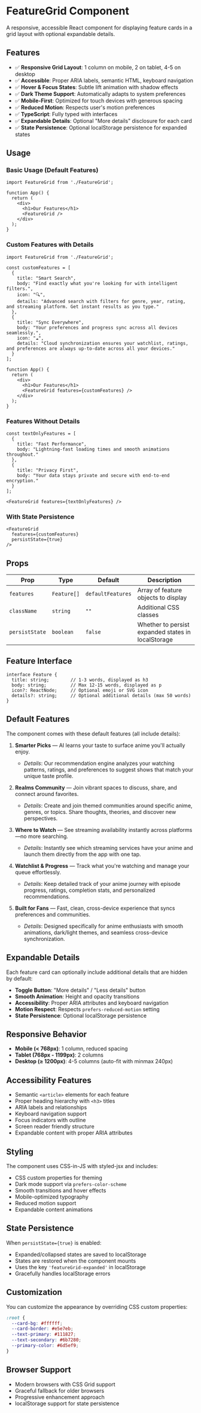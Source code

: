 # FeatureGrid Component

A responsive, accessible React component for displaying feature cards in a grid layout with optional expandable details.

## Features

- ✅ **Responsive Grid Layout**: 1 column on mobile, 2 on tablet, 4-5 on desktop
- ✅ **Accessible**: Proper ARIA labels, semantic HTML, keyboard navigation
- ✅ **Hover & Focus States**: Subtle lift animation with shadow effects
- ✅ **Dark Theme Support**: Automatically adapts to system preferences
- ✅ **Mobile-First**: Optimized for touch devices with generous spacing
- ✅ **Reduced Motion**: Respects user's motion preferences
- ✅ **TypeScript**: Fully typed with interfaces
- ✅ **Expandable Details**: Optional "More details" disclosure for each card
- ✅ **State Persistence**: Optional localStorage persistence for expanded states

## Usage

### Basic Usage (Default Features)

```tsx
import FeatureGrid from './FeatureGrid';

function App() {
  return (
    <div>
      <h1>Our Features</h1>
      <FeatureGrid />
    </div>
  );
}
```

### Custom Features with Details

```tsx
import FeatureGrid from './FeatureGrid';

const customFeatures = [
  {
    title: "Smart Search",
    body: "Find exactly what you're looking for with intelligent filters.",
    icon: "🔍",
    details: "Advanced search with filters for genre, year, rating, and streaming platform. Get instant results as you type."
  },
  {
    title: "Sync Everywhere", 
    body: "Your preferences and progress sync across all devices seamlessly.",
    icon: "☁️",
    details: "Cloud synchronization ensures your watchlist, ratings, and preferences are always up-to-date across all your devices."
  }
];

function App() {
  return (
    <div>
      <h1>Our Features</h1>
      <FeatureGrid features={customFeatures} />
    </div>
  );
}
```

### Features Without Details

```tsx
const textOnlyFeatures = [
  {
    title: "Fast Performance",
    body: "Lightning-fast loading times and smooth animations throughout."
  },
  {
    title: "Privacy First",
    body: "Your data stays private and secure with end-to-end encryption."
  }
];

<FeatureGrid features={textOnlyFeatures} />
```

### With State Persistence

```tsx
<FeatureGrid 
  features={customFeatures} 
  persistState={true} 
/>
```

## Props

| Prop | Type | Default | Description |
|------|------|---------|-------------|
| `features` | `Feature[]` | `defaultFeatures` | Array of feature objects to display |
| `className` | `string` | `""` | Additional CSS classes |
| `persistState` | `boolean` | `false` | Whether to persist expanded states in localStorage |

## Feature Interface

```tsx
interface Feature {
  title: string;        // 1-3 words, displayed as h3
  body: string;         // Max 12-15 words, displayed as p
  icon?: ReactNode;     // Optional emoji or SVG icon
  details?: string;     // Optional additional details (max 50 words)
}
```

## Default Features

The component comes with these default features (all include details):

1. **Smarter Picks** — AI learns your taste to surface anime you'll actually enjoy.
   - *Details*: Our recommendation engine analyzes your watching patterns, ratings, and preferences to suggest shows that match your unique taste profile.

2. **Realms Community** — Join vibrant spaces to discuss, share, and connect around favorites.
   - *Details*: Create and join themed communities around specific anime, genres, or topics. Share thoughts, theories, and discover new perspectives.

3. **Where to Watch** — See streaming availability instantly across platforms—no more searching.
   - *Details*: Instantly see which streaming services have your anime and launch them directly from the app with one tap.

4. **Watchlist & Progress** — Track what you're watching and manage your queue effortlessly.
   - *Details*: Keep detailed track of your anime journey with episode progress, ratings, completion stats, and personalized recommendations.

5. **Built for Fans** — Fast, clean, cross-device experience that syncs preferences and communities.
   - *Details*: Designed specifically for anime enthusiasts with smooth animations, dark/light themes, and seamless cross-device synchronization.

## Expandable Details

Each feature card can optionally include additional details that are hidden by default:

- **Toggle Button**: "More details" / "Less details" button
- **Smooth Animation**: Height and opacity transitions
- **Accessibility**: Proper ARIA attributes and keyboard navigation
- **Motion Respect**: Respects `prefers-reduced-motion` setting
- **State Persistence**: Optional localStorage persistence

## Responsive Behavior

- **Mobile (< 768px)**: 1 column, reduced spacing
- **Tablet (768px - 1199px)**: 2 columns
- **Desktop (≥ 1200px)**: 4-5 columns (auto-fit with minmax 240px)

## Accessibility Features

- Semantic `<article>` elements for each feature
- Proper heading hierarchy with `<h3>` titles
- ARIA labels and relationships
- Keyboard navigation support
- Focus indicators with outline
- Screen reader friendly structure
- Expandable content with proper ARIA attributes

## Styling

The component uses CSS-in-JS with styled-jsx and includes:

- CSS custom properties for theming
- Dark mode support via `prefers-color-scheme`
- Smooth transitions and hover effects
- Mobile-optimized typography
- Reduced motion support
- Expandable content animations

## State Persistence

When `persistState={true}` is enabled:

- Expanded/collapsed states are saved to localStorage
- States are restored when the component mounts
- Uses the key `'featureGrid-expanded'` in localStorage
- Gracefully handles localStorage errors

## Customization

You can customize the appearance by overriding CSS custom properties:

```css
:root {
  --card-bg: #ffffff;
  --card-border: #e5e7eb;
  --text-primary: #111827;
  --text-secondary: #6b7280;
  --primary-color: #6d5ef9;
}
```

## Browser Support

- Modern browsers with CSS Grid support
- Graceful fallback for older browsers
- Progressive enhancement approach
- localStorage support for state persistence
